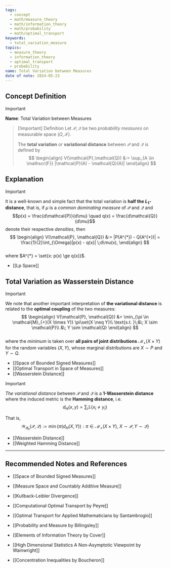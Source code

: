 ```yaml
---
tags:
  - concept
  - math/measure_theory
  - math/information_theory
  - math/probability
  - math/optimal_transport
keywords:
  - total_variation_measure
topics:
  - measure_theory
  - information_theory
  - optimal_transport
  - probability
name: Total Variation between Measures
date of note: 2024-05-23
---
```


## Concept Definition

>[!important]
>**Name**: Total Variation between Measures

>[!important] Definition
>Let $\mathcal{P}, \mathcal{Q}$ be two *probability measures* on measurable space $(\Omega, \mathscr{F})$. 
>
>The **total variation** or **variational distance** between $\mathcal{P}$ and $\mathcal{Q}$ is defined by
>$$
> \begin{align}
> V(\mathcal{P},\mathcal{Q}) &:= \sup_{A \in \mathscr{F}} |\mathcal{P}(A) - \mathcal{Q}(A)| 
> \end{align}
>$$ 



## Explanation

>[!important]
>It is a well-known and simple fact that the total variation is **half the $L_1$-distance**, that is, if $\mu$ is a *common dominating measure* of $\mathcal{P}$ and $\mathcal{Q}$ and $$p(x) = \frac{d\mathcal{P}}{d\mu} \quad q(x) = \frac{d\mathcal{Q}}{d\mu}$$ denote their respective *densities*, then
>$$
> \begin{align}
> V(\mathcal{P}, \mathcal{Q}) &:=  |P(A^{*}) - Q(A^{*})|  = \frac{1}{2}\int_{\Omega}|p(x) - q(x)| \;d\mu(x), 
> \end{align}
>$$  
>where $A^{*} = \set{x: p(x) \ge q(x)}$.

- [[Lp Space]]



## Total Variation as Wasserstein Distance

>[!important]
>We note that another important interpretation of **the variational distance** is related to the **optimal coupling** of the two measures:
>$$
> \begin{align}
> V(\mathcal{P}, \mathcal{Q}) &= \min_{\pi \in \mathcal{M}_{+}(X \times Y)} \pi\set{X \neq Y}\\
>\text{s.t. }\;&\; X \sim \mathcal{P}\\
>&\; Y \sim \mathcal{Q}
> \end{align}
>$$  
>where the *minimum* is taken over **all pairs of joint distributions** $\mathcal{M}_{+}(X \times Y)$ for the random variables $(X, Y)$, whose marginal distributions are $X \sim P$ and $Y \sim Q$. 

- [[Space of Bounded Signed Measures]]
- [[Optimal Transport in Space of Measures]]
- [[Wasserstein Distance]]

>[!important] 
> *The variational distance*  between $\mathcal{P}$ and $\mathcal{Q}$ is a **1-Wasserstein distance** where the induced metric is the **Hamming distance**, i.e.
> $$
> d_{H}(x, y) = \sum_{i}\mathbb{1}\left\{ x_{i} \neq y_{i} \right\}
> $$
> 
> That is, 
>$$
>\mathcal{W}_{d_{h}}(\mathcal{P}, \mathcal{Q}):= \min \left\{\pi(d_{H}(X, Y)): \pi \in \mathcal{M}_{+}(X \times Y),\; X \sim \mathcal{P}, Y \sim \mathcal{Q}  \right\} 
>$$

- [[Wasserstein Distance]]
- [[Weighted Hamming Distance]]






-----------
##  Recommended Notes and References

- [[Space of Bounded Signed Measures]]
- [[Measure Space and Countably Additive Measure]]

- [[Kullback-Leibler Divergence]]


- [[Computational Optimal Transport by Peyre]]
- [[Optimal Transport for Applied Mathematicians by Santambrogio]]
- [[Probability and Measure by Billingsley]]
- [[Elements of Information Theory by Cover]]
- [[High Dimensional Statistics A Non-Asymptotic Viewpoint by Wainwright]]
- [[Concentration Inequalities by Boucheron]]